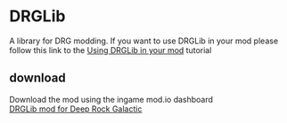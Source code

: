 # DRGLib
A library for DRG modding.
If you want to use DRGLib in your mod please follow this link to the [Using DRGLib in your mod](https://github.com/SamsDRGMods/DRGLib/wiki/Tutorial:-Using-DRGLib-in-your-mod) tutorial
## download
Download the mod using the ingame mod.io dashboard  
<a href="https://drg.mod.io/drglib" title="DRGLib mod  for  Deep Rock Galactic" target="_blank">DRGLib mod  for  Deep Rock Galactic</a>
